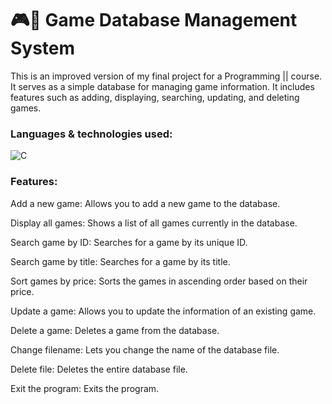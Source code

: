 # 🎮💾 Game Database Management System

This is an improved version of my final project for a Programming || course. It serves as a simple database for managing game information. 
It includes features such as adding, displaying, searching, updating, and deleting games. 

### Languages & technologies used:
![C](https://img.shields.io/badge/c-%2300599C.svg?style=for-the-badge&logo=c&logoColor=white)

### Features:
Add a new game: Allows you to add a new game to the database.

Display all games: Shows a list of all games currently in the database.

Search game by ID: Searches for a game by its unique ID.

Search game by title: Searches for a game by its title.

Sort games by price: Sorts the games in ascending order based on their price.

Update a game: Allows you to update the information of an existing game.

Delete a game: Deletes a game from the database.

Change filename: Lets you change the name of the database file.

Delete file: Deletes the entire database file.

Exit the program: Exits the program.
